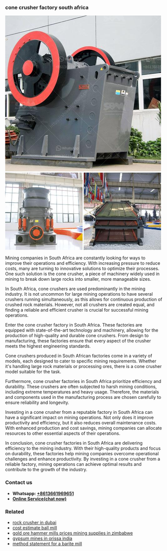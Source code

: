 <h3>cone crusher factory south africa</h3><img src='1708497394.jpg' alt=''><p>Mining companies in South Africa are constantly looking for ways to improve their operations and efficiency. With increasing pressure to reduce costs, many are turning to innovative solutions to optimize their processes. One such solution is the cone crusher, a piece of machinery widely used in mining to break down large rocks into smaller, more manageable sizes.</p><p>In South Africa, cone crushers are used predominantly in the mining industry. It is not uncommon for large mining operations to have several crushers running simultaneously, as this allows for continuous production of crushed rock materials. However, not all crushers are created equal, and finding a reliable and efficient crusher is crucial for successful mining operations.</p><p>Enter the cone crusher factory in South Africa. These factories are equipped with state-of-the-art technology and machinery, allowing for the production of high-quality and durable cone crushers. From design to manufacturing, these factories ensure that every aspect of the crusher meets the highest engineering standards.</p><p>Cone crushers produced in South African factories come in a variety of models, each designed to cater to specific mining requirements. Whether it's handling large rock materials or processing ores, there is a cone crusher model suitable for the task.</p><p>Furthermore, cone crusher factories in South Africa prioritize efficiency and durability. These crushers are often subjected to harsh mining conditions, including extreme temperatures and heavy usage. Therefore, the materials and components used in the manufacturing process are chosen carefully to ensure reliability and longevity.</p><p>Investing in a cone crusher from a reputable factory in South Africa can have a significant impact on mining operations. Not only does it improve productivity and efficiency, but it also reduces overall maintenance costs. With enhanced production and cost savings, mining companies can allocate resources to other essential aspects of their operations.</p><p>In conclusion, cone crusher factories in South Africa are delivering efficiency to the mining industry. With their high-quality products and focus on durability, these factories help mining companies overcome operational challenges and enhance productivity. By investing in a cone crusher from a reliable factory, mining operations can achieve optimal results and contribute to the growth of the industry.</p><h3>Contact us</h3><ul><li><strong>Whatsapp:&nbsp;<a href="https://wa.me/8613661969651">+8613661969651</a></strong></li><li><a href="https://swt.shibang-china.com/?git&amp;zhl&amp;cone crusher factory south africa"><strong>Online Service(chat now)</strong></a></li></ul><h3>Related</h3><ul><li><a href='rock crusher in dubai.md'>rock crusher in dubai</a></li><li><a href='cost estimate ball mill.md'>cost estimate ball mill</a></li><li><a href='gold ore hammer mills prices mining supplies in zimbabwe.md'>gold ore hammer mills prices mining supplies in zimbabwe</a></li><li><a href='gypsum mines in orissa india.md'>gypsum mines in orissa india</a></li><li><a href='method statement for a barite mill.md'>method statement for a barite mill</a></li></ul>